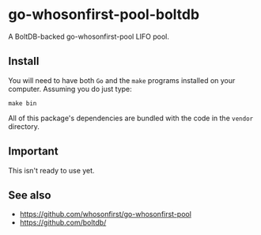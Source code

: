 # go-whosonfirst-pool-boltdb

A BoltDB-backed go-whosonfirst-pool LIFO pool. 

## Install

You will need to have both `Go` and the `make` programs installed on your computer. Assuming you do just type:

```
make bin
```

All of this package's dependencies are bundled with the code in the `vendor` directory.

## Important

This isn't ready to use yet.

## See also

* https://github.com/whosonfirst/go-whosonfirst-pool
* https://github.com/boltdb/

